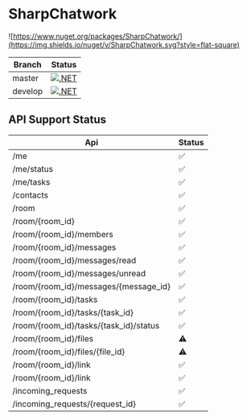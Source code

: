 # SharpChatwork

![https://www.nuget.org/packages/SharpChatwork/](https://img.shields.io/nuget/v/SharpChatwork.svg?style=flat-square)

|Branch|Status|
|------|------|
|master|[![.NET](https://github.com/Egliss/SharpChatwork/actions/workflows/dotnet.yaml/badge.svg?branch=master)](https://github.com/Egliss/SharpChatwork/actions/workflows/dotnet.yaml)|
|develop|[![.NET](https://github.com/Egliss/SharpChatwork/actions/workflows/dotnet.yaml/badge.svg?branch=develop)](https://github.com/Egliss/SharpChatwork/actions/workflows/dotnet.yaml)|

## API Support Status

|Api|Status|
|-|-|
|/me|✅|
|/me/status|✅|
|/me/tasks|✅|
|/contacts|✅|
|/room|✅|
|/room/{room_id}|✅|
|/room/{room_id}/members|✅|
|/room/{room_id}/messages|✅|
|/room/{room_id}/messages/read|✅|
|/room/{room_id}/messages/unread|✅|
|/room/{room_id}/messages/{message_id}|✅|
|/room/{room_id}/tasks|✅|
|/room/{room_id}/tasks/{task_id}|✅|
|/room/{room_id}/tasks/{task_id}/status|✅|
|/room/{room_id}/files|⚠️|
|/room/{room_id}/files/{file_id}|⚠️|
|/room/{room_id}/link|✅|
|/room/{room_id}/link|✅|
|/incoming_requests|✅|
|/incoming_requests/{request_id}|✅|
